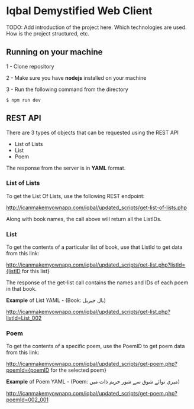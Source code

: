 Iqbal Demystified Web Client
======================

TODO: Add introduction of the project here. Which technologies are used. How is the project structured, etc.

Running on your machine
--------------------------

1 - Clone repository

2 - Make sure you have **nodejs** installed on your machine

3 - Run the following command from the directory
```
$ npm run dev
```

REST API
--------------------------
There are 3 types of objects that can be requested using the REST API
* List of Lists
* List
* Poem

The response from the server is in **YAML** format.

### List of Lists
To get the List Of Lists, use the following REST endpoint:

http://icanmakemyownapp.com/iqbal/updated_scripts/get-list-of-lists.php

Along with book names, the call above will return all the ListIDs.


### List
To get the contents of a particular list of book, use that ListId to get data from this link:

http://icanmakemyownapp.com/iqbal/updated_scripts/get-list.php?listId={listID for this list}

The response of the get-list call contains the names and IDs of each poem in that book.

**Example** of List YAML - (Book: بال جبریل)

http://icanmakemyownapp.com/iqbal/updated_scripts/get-list.php?listId=List_002

### Poem
To get the contents of a specific poem, use the PoemID to get poem data from this link:

http://icanmakemyownapp.com/iqbal/updated_scripts/get-poem.php?poemId={poemID for the selected poem}

**Example** of Poem YAML - (Poem: ميري نوائے شوق سے شور حريم ذات ميں) 

http://icanmakemyownapp.com/iqbal/updated_scripts/get-poem.php?poemId=002_001
